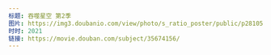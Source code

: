 ```yaml
---
标题: 吞噬星空 第2季
图片: https://img3.doubanio.com/view/photo/s_ratio_poster/public/p2810509582.jpg
时时: 2021
链接: https://movie.douban.com/subject/35674156/
---
```

